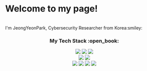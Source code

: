 <h1>Welcome to my page!</h1><br>
I'm JeongYeonPark, Cybersecurity Researcher from Korea:smiley:

<div align=center>
<h3>My Tech Stack :open_book:</h3>
</div>

<div align=center>
  <img src="https://img.shields.io/badge/java-007396?style=flat&logo=java&logoColor=white">
  <img src="https://img.shields.io/badge/python-3776AB?style=flat&logo=python&logoColor=white">
  <img src="https://img.shields.io/badge/javascript-F7DF1E?style=flat&logo=javascript&logoColor=black">
  <br>
  
  <img src="https://img.shields.io/badge/Android-3DDC84?style=flat&logo=Android&logoColor=white"> 
  <img src="https://img.shields.io/badge/iOS-000000?style=flat&logo=iOS&logoColor=white"> 
  <br>
  
  <img src="https://img.shields.io/badge/linux-FCC624?style=flat&logo=linux&logoColor=black"> 
  <img src="https://img.shields.io/badge/aws-232F3E?style=flat&logo=Amazon aws&logoColor=white"> 
  <img src="https://img.shields.io/badge/docker-2496ED?style=flat&logo=Docker&logoColor=white"> 
  <img src="https://img.shields.io/badge/Kubernetes-326CE5?style=flat&logo=Kubernetes&logoColor=white"> 
</div>
